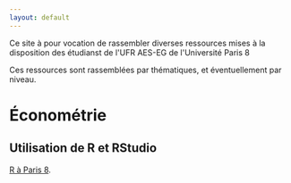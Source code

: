 ```yaml
---
layout: default
---
```


Ce site à pour vocation de rassembler diverses ressources mises à la disposition des étudianst de l'UFR AES-EG de l'Université Paris 8

Ces ressources sont rassemblées par thématiques, et éventuellement par niveau.

# Économétrie 

## Utilisation de R et RStudio

[R à Paris 8](https://p8ecoge.github.io/rp8/).


